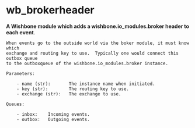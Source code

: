 wb_brokerheader
===============

**A Wishbone module which adds a wishbone.io_modules.broker header to each
    event**.

    When events go to the outside world via the boker module, it must know which
    exchange and routing key to use.  Typically one would connect this outbox queue
    to the outboxqueue of the wishbone.io_modules.broker instance.

    Parameters:

        - name (str):       The instance name when initiated.
        - key (str):        The routing key to use.
        - exchange (str):   The exchange to use.

    Queues:

        - inbox:    Incoming events.
        - outbox:   Outgoing events.
    
